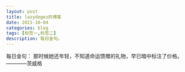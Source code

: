 ```yaml
---
layout: post
title: lazydogez的博客
date: 2021-10-04
categories: blog
tags: [标签一,标签二]
description: 每日金句。
---
```


每日金句：
那时候她还年轻，不知道命运馈赠的礼物，早已暗中标注了价格。
                                             ————茨威格












